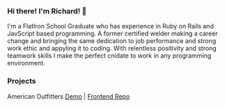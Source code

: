 ### Hi there! I'm Richard! 👋

I'm a FlatIron School Graduate who has experience in Ruby on Rails and JavScript based programming. A former certified welder making a career change and bringing the same dedication to job performance and strong work ethic and appyling it to coding. With relentless positivity and strong teamwork skills I make the perfect cnidate to work in any programming environment.

### Projects

American Outfitters [Demo](https://loving-shaw-2b2b97.netlify.app/) | [Frontend Repo](https://github.com/kurwitz3/outfitter-frontend)
